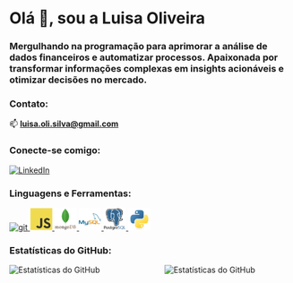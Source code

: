 # Olá 👋, sou a Luisa Oliveira

### Mergulhando na programação para aprimorar a análise de dados financeiros e automatizar processos. Apaixonada por transformar informações complexas em insights acionáveis e otimizar decisões no mercado.

### Contato:
📫 **luisa.oli.silva@gmail.com**

### Conecte-se comigo:
<a href="https://linkedin.com/in/luisa-oliveira-cea" target="_blank">
  <img src="https://raw.githubusercontent.com/rahuldkjain/github-profile-readme-generator/master/src/images/icons/Social/linked-in-alt.svg" alt="LinkedIn" width="40" height="40" />
</a>

### Linguagens e Ferramentas:
<a href="https://git-scm.com/" target="_blank" rel="noreferrer">
  <img src="https://www.vectorlogo.zone/logos/git-scm/git-scm-icon.svg" alt="git" width="40" height="40" />
</a>
<a href="https://developer.mozilla.org/en-US/docs/Web/JavaScript" target="_blank" rel="noreferrer">
  <img src="https://raw.githubusercontent.com/devicons/devicon/master/icons/javascript/javascript-original.svg" alt="javascript" width="40" height="40" />
</a>
<a href="https://www.mongodb.com/" target="_blank" rel="noreferrer">
  <img src="https://raw.githubusercontent.com/devicons/devicon/master/icons/mongodb/mongodb-original-wordmark.svg" alt="mongodb" width="40" height="40" />
</a>
<a href="https://www.mysql.com/" target="_blank" rel="noreferrer">
  <img src="https://raw.githubusercontent.com/devicons/devicon/master/icons/mysql/mysql-original-wordmark.svg" alt="mysql" width="40" height="40" />
</a>
<a href="https://www.postgresql.org" target="_blank" rel="noreferrer">
  <img src="https://raw.githubusercontent.com/devicons/devicon/master/icons/postgresql/postgresql-original-wordmark.svg" alt="postgresql" width="40" height="40" />
</a>
<a href="https://www.python.org" target="_blank" rel="noreferrer">
  <img src="https://raw.githubusercontent.com/devicons/devicon/master/icons/python/python-original.svg" alt="python" width="40" height="40" />
</a>

### Estatísticas do GitHub:
<div style="display: flex; align-items: center; justify-content: space-between;">
  <img src="https://github-readme-stats.vercel.app/api?username=luisaolisilva&theme=monokai&show_icons=true&hide_border=true&count_private=true" alt="Estatísticas do GitHub" width="45%" />
  <img src="https://github-readme-streak-stats.herokuapp.com/?user=luisaolisilva&theme=monokai&hide_border=true" alt="Estatísticas do GitHub" width="45%" />
  <!-- <img src="https://github-readme-stats.vercel.app/api/top-langs/?username=luisaolisilva&theme=monokai&show_icons=true&hide_border=true&layout=compact" alt="Estatísticas do GitHub" width="45%" /> -->
</div>


